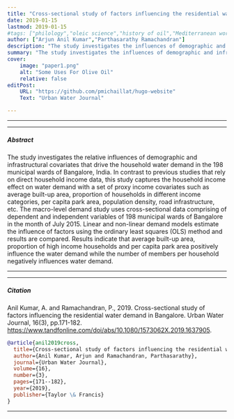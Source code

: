 ```yaml
---
title: "Cross-sectional study of factors influencing the residential water demand in Bangalore" 
date: 2019-01-15
lastmod: 2019-01-15
#tags: ["philology","oleic science","history of oil","Mediterranean world"]
author: ["Arjun Anil Kumar","Parthasarathy Ramachandran"]
description: "The study investigates the influences of demographic and infrastructural covariates that drive the household water demand in the 198 municipal wards of Bangalore, India." 
summary: "The study investigates the influences of demographic and infrastructural covariates that drive the household water demand in the 198 municipal wards of Bangalore, India." 
cover:
    image: "paper1.png"
    alt: "Some Uses For Olive Oil"
    relative: false
editPost:
    URL: "https://github.com/pmichaillat/hugo-website"
    Text: "Urban Water Journal"

---
```


---
<!--
##### Download

+ [Paper](paper1.pdf)
+ [Online appendix](appendix1.pdf)
+ [Code and data](https://github.com/pmichaillat/feru)
-->
---

##### Abstract

The study investigates the relative influences of demographic and infrastructural covariates that drive the household water demand in the 198 municipal wards of Bangalore, India. In contrast to previous studies that rely on direct household income data, this study captures the household income effect on water demand with a set of proxy income covariates such as average built-up area, proportion of households in different income categories, per capita park area, population density, road infrastructure, etc. The macro-level demand study uses cross-sectional data comprising of dependent and independent variables of 198 municipal wards of Bangalore in the month of July 2015. Linear and non-linear demand models estimate the influence of factors using the ordinary least squares (OLS) method and results are compared. Results indicate that average built-up area, proportion of high income households and per capita park area positively influence the water demand while the number of members per household negatively influences water demand.

---
<!--
##### Figure 6: Some Uses For Olive Oil

![](paper1.png)
-->
---

##### Citation

Anil Kumar, A. and Ramachandran, P., 2019. Cross-sectional study of factors influencing the residential water demand in Bangalore. Urban Water Journal, 16(3), pp.171-182. https://www.tandfonline.com/doi/abs/10.1080/1573062X.2019.1637905.

```BibTeX
@article{anil2019cross,
  title={Cross-sectional study of factors influencing the residential water demand in Bangalore},
  author={Anil Kumar, Arjun and Ramachandran, Parthasarathy},
  journal={Urban Water Journal},
  volume={16},
  number={3},
  pages={171--182},
  year={2019},
  publisher={Taylor \& Francis}
}
```

---
<!--
##### Related material

+ [Presentation slides](presentation1.pdf)
+ [Summary of the paper](https://www.penguinrandomhouse.com/books/110403/unusual-uses-for-olive-oil-by-alexander-mccall-smith/)
-->